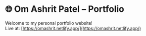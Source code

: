 # 🌐 Om Ashrit Patel – Portfolio

Welcome to my personal portfolio website!  
Live at: [https://omashrit.netlify.app/](https://omashrit.netlify.app/)
